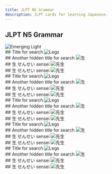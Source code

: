 ```yaml
---
title: JLPT N5 Grammar
description: JLPT cards for learning Japanese.
---
```


<h1 style="display:none;">JLPT N5 Grammar</h1>

<div class="jlpt-listing">
    <h2>JLPT N5 Grammar</h2>
    <img src="../../../images/emerging-light.png" alt="Emerging Light" loading="lazy" class="nopop">
</div>

<div class="card-grid" markdown>

<div class="card" markdown>
## Title for search
<img src="../../../images/cards/card-p001-legs.png" alt="Legs" loading="lazy">
</div>

<div class="card" markdown>
## Another hidden title for search
<img src="../../../images/cards/card-0036-life.png" alt="生" loading="lazy">
</div>

<div class="card" markdown>
## 生 せんせい sensei
<img src="../../../images/cards/card-n5-vocab-sensei.png" alt="先生" loading="lazy">
</div>

<div class="card" markdown>
## 生 せんせい sensei
<img src="../../../images/cards/card-n5-vocab-sensei.png" alt="先生" loading="lazy">
</div>

<div class="card" markdown>
## Title for search
<img src="../../../images/cards/card-p001-legs.png" alt="Legs" loading="lazy">
</div>

<div class="card" markdown>
## Another hidden title for search
<img src="../../../images/cards/card-0036-life.png" alt="生" loading="lazy">
</div>

<div class="card" markdown>
## 生 せんせい sensei
<img src="../../../images/cards/card-n5-vocab-sensei.png" alt="先生" loading="lazy">
</div>

<div class="card" markdown>
## 生 せんせい sensei
<img src="../../../images/cards/card-n5-vocab-sensei.png" alt="先生" loading="lazy">
</div>

<div class="card" markdown>
## Title for search
<img src="../../../images/cards/card-p001-legs.png" alt="Legs" loading="lazy">
</div>

<div class="card" markdown>
## Another hidden title for search
<img src="../../../images/cards/card-0036-life.png" alt="生" loading="lazy">
</div>

<div class="card" markdown>
## 生 せんせい sensei
<img src="../../../images/cards/card-n5-vocab-sensei.png" alt="先生" loading="lazy">
</div>

<div class="card" markdown>
## 生 せんせい sensei
<img src="../../../images/cards/card-n5-vocab-sensei.png" alt="先生" loading="lazy">
</div>

<div class="card" markdown>
## Title for search
<img src="../../../images/cards/card-p001-legs.png" alt="Legs" loading="lazy">
</div>

<div class="card" markdown>
## Another hidden title for search
<img src="../../../images/cards/card-0036-life.png" alt="生" loading="lazy">
</div>

<div class="card" markdown>
## 生 せんせい sensei
<img src="../../../images/cards/card-n5-vocab-sensei.png" alt="先生" loading="lazy">
</div>

<div class="card" markdown>
## 生 せんせい sensei
<img src="../../../images/cards/card-n5-vocab-sensei.png" alt="先生" loading="lazy">
</div>

<div class="card" markdown>
## Title for search
<img src="../../../images/cards/card-p001-legs.png" alt="Legs" loading="lazy">
</div>

<div class="card" markdown>
## Another hidden title for search
<img src="../../../images/cards/card-0036-life.png" alt="生" loading="lazy">
</div>

<div class="card" markdown>
## 生 せんせい sensei
<img src="../../../images/cards/card-n5-vocab-sensei.png" alt="先生" loading="lazy">
</div>

<div class="card" markdown>
## 生 せんせい sensei
<img src="../../../images/cards/card-n5-vocab-sensei.png" alt="先生" loading="lazy">
</div>

</div>